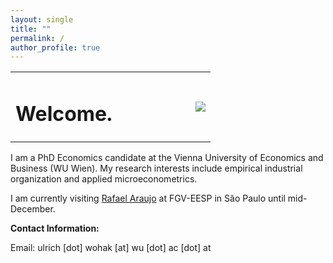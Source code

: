 ```yaml
---
layout: single
title: ""
permalink: /
author_profile: true
---
```


<table style="width: 120%;">
  <tr>
	<td style="width: 90%; border-bottom:0px;"><h1>Welcome.</h1></td>
	<td style="width: 200%; border-bottom:0px;"><img src="assets/images/logo_wu_vienna"/></td>
  </tr>
</table>

I am a PhD Economics candidate at the Vienna University of Economics and Business (WU Wien). My research interests include empirical industrial organization and applied microeconometrics.


I am currently visiting [Rafael Araujo](https://rafaelcraraujo.github.io/) at FGV-EESP in São Paulo until mid-December.
<br>

**Contact Information:**

Email: ulrich [dot] wohak [at] wu [dot] ac [dot] at
